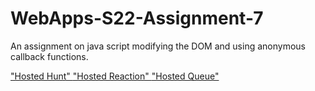 # WebApps-S22-Assignment-7
An assignment on java script modifying the DOM and using anonymous callback functions.


<a href="https://44-563-web-apps-s22.github.io/webapps-s22-assignment-7-manikantaarumilli/hunt.html">
"Hosted Hunt" </a>



<a href="https://44-563-web-apps-s22.github.io/webapps-s22-assignment-7-manikantaarumilli/reaction.html">
"Hosted Reaction" </a>



<a href="https://44-563-web-apps-s22.github.io/webapps-s22-assignment-7-manikantaarumilli/queue.html">
"Hosted Queue"</a>
